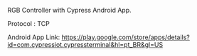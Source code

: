 RGB Controller with Cypress Android App.

Protocol : TCP

Android App Link:
https://play.google.com/store/apps/details?id=com.cypressiot.cypressterminal&hl=pt_BR&gl=US